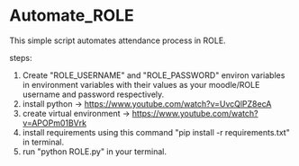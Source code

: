 # Automate_ROLE
This simple script automates attendance process in ROLE.

steps:
1) Create "ROLE_USERNAME" and "ROLE_PASSWORD" environ variables in environment variables with their values as your moodle/ROLE username and password respectively.
2) install python -> https://www.youtube.com/watch?v=UvcQlPZ8ecA
3) create virtual environment -> https://www.youtube.com/watch?v=APOPm01BVrk
4) install requirements using this command "pip install -r requirements.txt" in terminal.
5) run "python ROLE.py" in your terminal.
